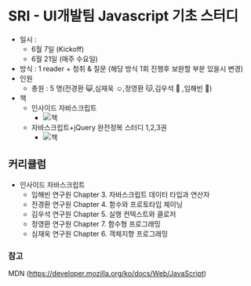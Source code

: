 # SRI - UI개발팀 Javascript 기초 스터디 

- 일시 :
    - 6월 7일 (Kickoff)
    - 6월 21일 (매주 수요일)
- 방식 : 1 reader + 청취 & 질문 (해당 방식 1회 진행후 보완할 부분 있을시 변경)
- 인원
    - 총원 : 5 명(전경환 :smiley_cat:,심재욱 :relaxed:,정영환 :kissing_cat:,김우석 :pig2: ,임해빈 :sunflower:)
- 책
    - 인사이드 자바스크립트
        - ![책](http://image.kyobobook.co.kr/images/book/large/652/l9788968480652.jpg)
    - 자바스크립트+jQuery 완전정복 스터디 1,2,3권
        - ![책](http://image.kyobobook.co.kr/images/book/large/129/l9791158390129.jpg)
## 커리큘럼
- 인사이드 자바스크립트
    - 임해빈 연구원  Chapter 3. 자바스크립트 데이터 타입과 연산자
    - 전경환 연구원  Chapter 4. 함수와 프로토타입 체이닝
    - 김우석 연구원  Chapter 5. 실행 컨텍스트와 클로저
    - 정영환 연구원  Chapter 7. 함수형 프로그래밍
    - 심재욱 연구원  Chapter 6. 객체지향 프로그래밍
    
### 참고
MDN (https://developer.mozilla.org/ko/docs/Web/JavaScript)